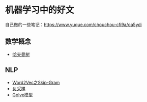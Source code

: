 # 机器学习中的好文
自己做的一些笔记：https://www.yuque.com/chouchou-cfi9a/oa5ydi
## 数学概念
- [哈夫曼树](https://baike.baidu.com/item/%E5%93%88%E5%A4%AB%E6%9B%BC%E6%A0%91)
## NLP
- [Word2Vec之Skip-Gram](https://zhuanlan.zhihu.com/p/27234078)
- [负采样](https://zhuanlan.zhihu.com/p/39684349)
- [Golve模型](http://www.fanyeong.com/2018/02/19/glove-in-detail/)
